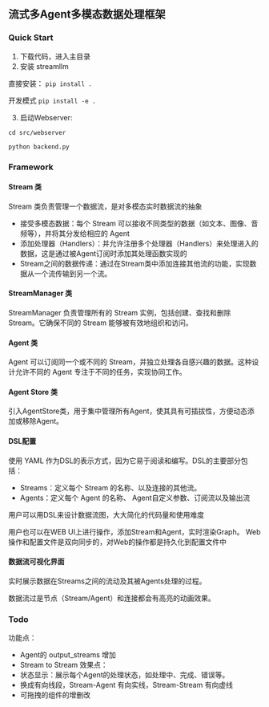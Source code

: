 ## 流式多Agent多模态数据处理框架
### Quick Start
1. 下载代码，进入主目录
2. 安装 streamllm

直接安装： `pip install .`

开发模式 `pip install -e .`

3. 启动Webserver:

`cd src/webserver`

`python backend.py`

### Framework
#### Stream 类
Stream 类负责管理一个数据流，是对多模态实时数据流的抽象
- 接受多模态数据：每个 Stream 可以接收不同类型的数据（如文本、图像、音频等），并将其分发给相应的 Agent
- 添加处理器（Handlers）：并允许注册多个处理器（Handlers）来处理进入的数据，这是通过被Agent订阅时添加其处理函数实现的
- Stream之间的数据传递：通过在Stream类中添加连接其他流的功能，实现数据从一个流传输到另一个流。

####  StreamManager 类
StreamManager 负责管理所有的 Stream 实例，包括创建、查找和删除 Stream。它确保不同的 Stream 能够被有效地组织和访问。

#### Agent 类
Agent 可以订阅同一个或不同的 Stream，并独立处理各自感兴趣的数据。这种设计允许不同的 Agent 专注于不同的任务，实现协同工作。

#### Agent Store 类
引入AgentStore类，用于集中管理所有Agent，使其具有可插拔性，方便动态添加或移除Agent。

#### DSL配置
使用 YAML 作为DSL的表示方式，因为它易于阅读和编写。DSL的主要部分包括：
- Streams：定义每个 Stream 的名称、以及连接的其他流。
- Agents：定义每个 Agent 的名称、 Agent自定义参数、订阅流以及输出流

用户可以用DSL来设计数据流图，大大简化的代码量和使用难度

用户也可以在WEB UI上进行操作，添加Stream和Agent，实时渲染Graph。
Web操作和配置文件是双向同步的，对Web的操作都是持久化到配置文件中

#### 数据流可视化界面
实时展示数据在Streams之间的流动及其被Agents处理的过程。

数据流过是节点（Stream/Agent）和连接都会有高亮的动画效果。

### Todo
功能点：
- Agent的 output_streams 增加
- Stream to Stream
效果点： 
- 状态显示：展示每个Agent的处理状态，如处理中、完成、错误等。
- 换成有向线段，Stream-Agent 有向实线，Stream-Stream 有向虚线
- 可拖拽的组件的增删改